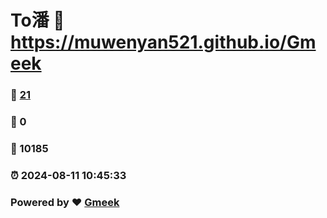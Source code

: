 # To潘 :link: https://muwenyan521.github.io/Gmeek 
### :page_facing_up: [21](https://muwenyan521.github.io/Gmeek/tag.html) 
### :speech_balloon: 0 
### :hibiscus: 10185 
### :alarm_clock: 2024-08-11 10:45:33 
### Powered by :heart: [Gmeek](https://github.com/Meekdai/Gmeek)
